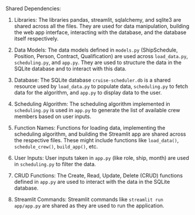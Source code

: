 Shared Dependencies:

1. Libraries: The libraries pandas, streamlit, sqlalchemy, and sqlite3 are shared across all the files. They are used for data manipulation, building the web app interface, interacting with the database, and the database itself respectively.

2. Data Models: The data models defined in `models.py` (ShipSchedule, Position, Person, Contract, Qualification) are used across `load_data.py`, `scheduling.py`, and `app.py`. They are used to structure the data in the SQLite database and to interact with this data.

3. Database: The SQLite database `cruise-scheduler.db` is a shared resource used by `load_data.py` to populate data, `scheduling.py` to fetch data for the algorithm, and `app.py` to display data to the user.

4. Scheduling Algorithm: The scheduling algorithm implemented in `scheduling.py` is used in `app.py` to generate the list of available crew members based on user inputs.

5. Function Names: Functions for loading data, implementing the scheduling algorithm, and building the Streamlit app are shared across the respective files. These might include functions like `load_data()`, `schedule_crew()`, `build_app()`, etc.

6. User Inputs: User inputs taken in `app.py` (like role, ship, month) are used in `scheduling.py` to filter the data.

7. CRUD Functions: The Create, Read, Update, Delete (CRUD) functions defined in `app.py` are used to interact with the data in the SQLite database.

8. Streamlit Commands: Streamlit commands like `streamlit run app/app.py` are shared as they are used to run the application.